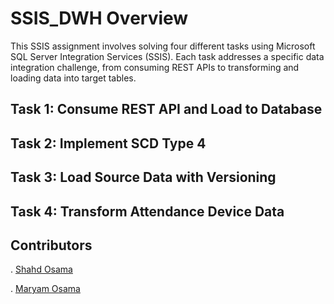 # SSIS_DWH Overview

This SSIS assignment involves solving four different tasks using Microsoft SQL Server Integration Services (SSIS). Each task addresses a specific data integration challenge, from consuming REST APIs to transforming and loading data into target tables.

## Task 1: Consume REST API and Load to Database

## Task 2: Implement SCD Type 4

## Task 3: Load Source Data with Versioning

## Task 4: Transform Attendance Device Data

## Contributors
. [Shahd Osama](https://github.com/shahdosama10)

. [Maryam Osama](https://github.com/maryamosama33)
